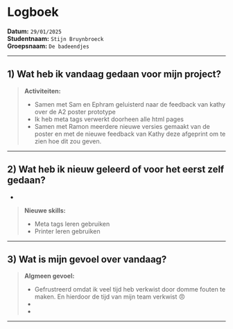 # Logboek

**Datum:** `29/01/2025`  
**Studentnaam:** `Stijn Bruynbroeck`  
**Groepsnaam:** `De badeendjes`

---

## 1) Wat heb ik vandaag gedaan voor mijn project?

> **Activiteiten:**
>
> - Samen met Sam en Ephram geluisterd naar de feedback van kathy over de A2 poster prototype
> - Ik heb meta tags verwerkt doorheen alle html pages
> - Samen met Ramon meerdere nieuwe versies gemaakt van de poster en met de nieuwe feedback van Kathy deze afgeprint om te zien hoe dit zou geven.


---

## 2) Wat heb ik nieuw geleerd of voor het eerst zelf gedaan?

-

> **Nieuwe skills:**
>
> - Meta tags leren gebruiken
> - Printer leren gebruiken

---

## 3) Wat is mijn gevoel over vandaag?

> **Algmeen gevoel:**
> - Gefrustreerd omdat ik veel tijd heb verkwist door domme fouten te maken. En hierdoor de tijd van mijn team verkwist 😠
> - 
> - 

---
